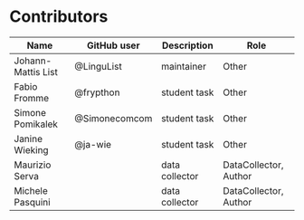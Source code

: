 # Contributors

Name               | GitHub user | Description    | Role
---                | ---         | ---            | ---
Johann-Mattis List | @LinguList  | maintainer     | Other
Fabio Fromme       | @frypthon   | student task   | Other
Simone Pomikalek   | @Simonecomcom| student task  | Other
Janine Wieking     | @ja-wie     | student task   | Other
Maurizio Serva     |             | data collector | DataCollector, Author
Michele Pasquini   |             | data collector | DataCollector, Author
